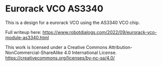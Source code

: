 # Eurorack VCO AS3340

This is a design for a eurorack VCO using the AS3340 VCO chip.

Full writeup here: https://www.robotdialogs.com/2022/09/eurorack-vco-module-as3340.html

This work is licensed under a Creative Commons Attribution-NonCommercial-ShareAlike 4.0 International License. https://creativecommons.org/licenses/by-nc-sa/4.0/